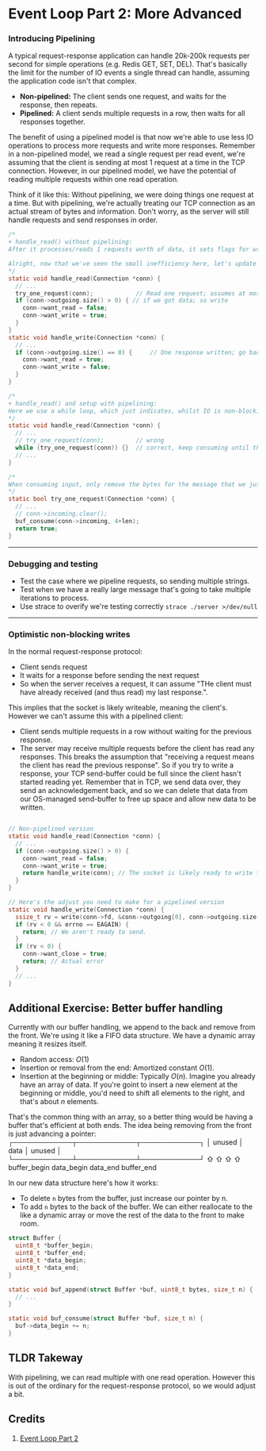 # Event Loop Part 2: More Advanced

### Introducing Pipelining
A typical request-response application can handle 20k-200k requests per second for simple operations (e.g. Redis GET, SET, DEL). That's basically the limit for the number of IO events a single thread can handle, assuming the application code isn't that complex.

- **Non-pipelined:** The client sends one request, and waits for the response, then repeats.
- **Pipelined:** A client sends multiple requests in a row, then waits for all responses together.

The benefit of using a pipelined model is that now we're able to use less IO operations to process more requests and write more responses. Remember in a non-pipelined model, we read a single request per read event, we're assuming that the client is sending at most 1 request at a time in the TCP connection. However, in our pipelined model, we have the potential of reading multiple requests within one read operation. 

Think of it like this: Without pipelining, we were doing things one request at a time. But with pipelining, we're actually treating our TCP connection as an actual stream of bytes and information. Don't worry, as the server will still handle requests and send responses in order.

```C
/*
+ handle_read() without pipelining: 
After it processes/reads 1 requests worth of data, it sets flags for writing. Then we're passing it onto handle_write() which will write one response, and then set it back to read. This is great, but the big assumption we're making is that the client is sending us at most one request. What if the client sent multiple requests, and maybe we can processes multiple messages whilst we're in this state of non-blocking for this read operation? To emphasis, the idea with pipelining is to be able to collect multiple requests/messages within one read operation, not just one!

Alright, now that we've seen the small inefficiency here, let's update this to use pipelining!
*/
static void handle_read(Connection *conn) {
  // ...
  try_one_request(conn);            // Read one request; assumes at most one requests worth of data
  if (conn->outgoing.size() > 0) { // if we got data; so write 
    conn->want_read = false;
    conn->want_write = true;
  }
}
static void handle_write(Connection *conn) {
  // ...
  if (conn->outgoing.size() == 0) {     // One response written; go back to reading
    conn->want_read = true;
    conn->want_write = false;
  }
}

/*
+ handle_read() and setup with pipelining:
Here we use a while loop, which just indicates, whilst IO is non-blocking, we'll try to read as many requests as we can and store as much output in our outgoing buffer. 
*/
static void handle_read(Connection *conn) {
  // ...
  // try_one_request(conn);         // wrong
  while (try_one_request(conn)) {}  // correct, keep consuming until there's nothing left
  // ...
}

/*
When consuming input, only remove the bytes for the message that we just processed using buf_consume(). You don't want to do conn->incoming.clear() because that clears everything. This is ideal for partial read and pipelined messages. So we're only clearing the current header and payload, and leaving the rest attached.
*/
static bool try_one_request(Connection *conn) {
  // ...
  // conn->incoming.clear();
  buf_consume(conn->incoming, 4+len);
  return true;
}
```

---
### Debugging and testing 
- Test the case where we pipeline requests, so sending multiple strings.
- Test when we have a really large message that's going to take multiple iterations to process.
- Use strace to overify we're testing correctly `strace ./server >/dev/null`

---
### Optimistic non-blocking writes
In the normal request-response protocol:
- Client sends request
- It waits for a response before sending the next request
- So when the server receives a request, it can assume "THe client must have already received (and thus read) my last response.". 

This implies that the socket is likely writeable, meaning the client's. However we can't assume this with a pipelined client:
- Client sends multiple requests in a row without waiting for the previous response.
- The server may receive multiple requests before the client has read any responses. This breaks the assumption that "receiving a request means the client has read the previous response". So if you try to write a response, your TCP send-buffer could be full since the client hasn't started reading yet. Remember that in TCP, we send data over, they send an acknowledgement back, and so we can delete that data from our OS-managed send-buffer to free up space and allow new data to be written.

```C

// Non-pipelined version
static void handle_read(Connection *conn) {
  // ...
  if (conn->outgoing.size() > 0) {
    conn->want_read = false;
    conn->want_write = true;
    return handle_write(conn); // The socket is likely ready to write the next request
  }
}

// Here's the adjust you need to make for a pipelined version
static void handle_write(Connection *conn) {
  ssize_t rv = write(conn->fd, &conn->outgoing[0], conn->outgoing.size());
  if (rv < 0 && errno == EAGAIN) {
    return; // We aren't ready to send.
  }
  if (rv < 0) {
    conn->want_close = true; 
    return; // Actual error
  }
  // ...
}
```


## Additional Exercise: Better buffer handling
Currently with our buffer handling, we append to the back and remove from the front. We're using it like a FIFO data structure. We have a dynamic array meaning it resizes itself. 
- Random access: $O(1)$
- Insertion or removal from the end: Amortized constant $O(1)$. 
- Insertion at the beginning or middle: Typically $O(n)$. Imagine you already have an array of data. If you're goint to insert a new element at the beginning or middle, you'd need to shift all elements to the right, and that's about $n$ elements. 



That's the common thing with an array, so a better thing would be having a buffer that's efficient at both ends. The idea being removing from the front is just advancing a pointer:
      ┌────────────┬────────────┬────────────┐
      │   unused   │    data    │   unused   │
      └────────────┴────────────┴────────────┘
      ⇧            ⇧            ⇧            ⇧
buffer_begin   data_begin   data_end   buffer_end

In our new data structure here's how it works:
- To delete `n` bytes from the buffer, just increase our pointer by n.
- To add `n` bytes to the back of the buffer. We can either reallocate to the like a dynamic array or move the rest of the data to the front to make room.
```C
struct Buffer {
  uint8_t *buffer_begin;
  uint8_t *buffer_end;
  uint8_t *data_begin;
  uint8_t *data_end;
}

static void buf_append(struct Buffer *buf, uint8_t bytes, size_t n) {
  // ... 
}

static void buf_consume(struct Buffer *buf, size_t n) {
  buf->data_begin += n;
}
```


## TLDR Takeway
With pipelining, we can read multiple with one read operation. However this is out of the ordinary for the request-response protocol, so we would adjust a bit. 


## Credits 
1. [Event Loop Part 2](https://build-your-own.org/redis/06b_event_loop_more)